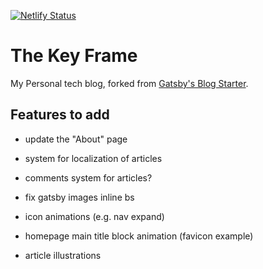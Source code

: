 [![Netlify Status](https://api.netlify.com/api/v1/badges/fa20d50a-d2a8-4938-8ca6-855a04c3f0e6/deploy-status)](https://app.netlify.com/sites/thekeyframe/deploys)

# The Key Frame

My Personal tech blog, forked from [Gatsby's Blog Starter](https://www.gatsbyjs.com/starters/gatsbyjs/gatsby-starter-blog).

## Features to add

- update the "About" page
- system for localization of articles
- comments system for articles?

- fix gatsby images inline bs
- icon animations (e.g. nav expand)
- homepage main title block animation (favicon example)
- article illustrations
